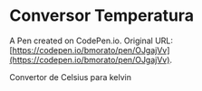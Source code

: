 # Conversor Temperatura

A Pen created on CodePen.io. Original URL: [https://codepen.io/bmorato/pen/OJgajVv](https://codepen.io/bmorato/pen/OJgajVv).

Convertor de Celsius para kelvin
